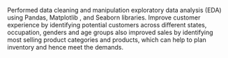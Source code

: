 Performed data cleaning and manipulation exploratory data analysis (EDA) using Pandas, Matplotlib ,
and Seaborn libraries. Improve customer experience by identifying potential customers across different states, occupation, genders
 and age groups also improved sales by identifying most selling product categories and products, which can
 help to plan inventory and hence meet the demands.
